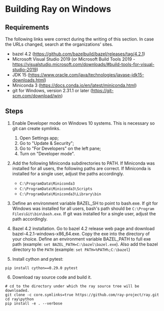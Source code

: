 # Building Ray on Windows

## Requirements

The following links were correct during the writing of this section. In
case the URLs changed, search at the organizations' sites.

-   bazel 4.2 (<https://github.com/bazelbuild/bazel/releases/tag/4.2.1>)
-   Microsoft Visual Studio 2019 (or Microsoft Build Tools 2019 -
    <https://visualstudio.microsoft.com/downloads/#build-tools-for-visual-studio-2019>)
-   JDK 15
    (<https://www.oracle.com/java/technologies/javase-jdk15-downloads.html>)
-   Miniconda 3 (<https://docs.conda.io/en/latest/miniconda.html>)
-   git for Windows, version 2.31.1 or later
    (<https://git-scm.com/download/win>)

## Steps

1.  Enable Developer mode on Windows 10 systems. This is necessary so
    git can create symlinks.
    1.  Open Settings app;
    2.  Go to "Update & Security";
    3.  Go to "For Developers" on the left pane;
    4.  Turn on "Developer mode".
2.  Add the following Miniconda subdirectories to PATH. If Miniconda was
    installed for all users, the following paths are correct. If
    Miniconda is installed for a single user, adjust the paths
    accordingly.
    -   `C:\ProgramData\Miniconda3`
    -   `C:\ProgramData\Miniconda3\Scripts`
    -   `C:\ProgramData\Miniconda3\Library\bin`
3.  Define an environment variable BAZEL_SH to point to bash.exe. If git
    for Windows was installed for all users, bash's path should be
    `C:\Program Files\Git\bin\bash.exe`. If git was installed for a
    single user, adjust the path accordingly.

4. Bazel 4.2 installation. Go to bazel 4.2 release web page and
download bazel-4.2.1-windows-x86_64.exe. Copy the exe into the directory
of your choice. Define an environment variable BAZEL_PATH to full exe
path (example: `set BAZEL_PATH=C:\bazel\bazel.exe`). Also add the bazel
directory to the `PATH` (example: `set PATH=%PATH%;C:\bazel`)

5.  Install cython and pytest:

``` shell
pip install cython==0.29.0 pytest
```

6.  Download ray source code and build it.

``` shell
# cd to the directory under which the ray source tree will be downloaded.
git clone -c core.symlinks=true https://github.com/ray-project/ray.git
cd ray\python
pip install -e . --verbose
```
